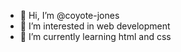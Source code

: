 - 👋 Hi, I’m @coyote-jones
- 👀 I’m interested in web development
- 🌱 I’m currently learning html and css

<!---
coyote-jones/coyote-jones is a ✨ special ✨ repository because its `README.md` (this file) appears on your GitHub profile.
You can click the Preview link to take a look at your changes.
--->
